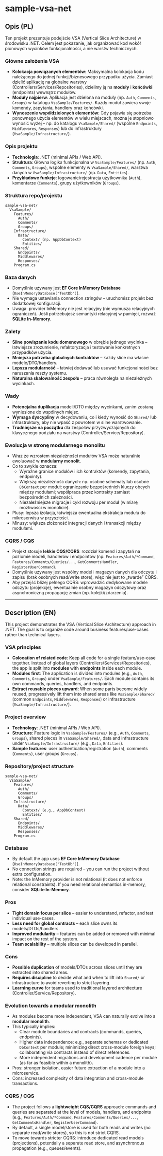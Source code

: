 # sample-vsa-net

## Opis (PL)

Ten projekt prezentuje podejście VSA (Vertical Slice Architecture) w środowisku .NET. Celem jest pokazanie, jak organizować kod wokół pionowych wycinków funkcjonalności, a nie warstw technicznych.

### Główne założenia VSA
- **Kolokacja powiązanych elementów**: Maksymalna kolokacja kodu należącego do jednej funkcji/biznesowego przypadku użycia. Zamiast dzielić aplikację na globalne warstwy (Controllers/Services/Repositories), dzielimy ją na **moduły** i **końcówki** (endpoints) wewnątrz modułów.
- **Moduły najpierw**: Aplikacja jest dzielona na moduły (np. `Auth`, `Comments`, `Groups`) w katalogu `VsaSample/Features/`. Każdy moduł zawiera swoje komendy, zapytania, handlery oraz końcówki.
- **Wynoszenie współdzielonych elementów**: Gdy pojawia się potrzeba ponownego użycia elementów w wielu miejscach, można je stopniowo wynosić wyżej – np. do katalogu `VsaSample/Shared/` (wspólne `Endpoints`, `Middlewares`, `Responses`) lub do infrastruktury (`VsaSample/Infrastructure/`).

### Opis projektu
- **Technologia**: .NET (minimal APIs / Web API).
- **Struktura**: Główna logika funkcjonalna w `VsaSample/Features/` (np. `Auth`, `Comments`, `Groups`), wspólne elementy w `VsaSample/Shared/`, warstwa danych w `VsaSample/Infrastructure/` (np. `Data`, `Entities`).
- **Przykładowe funkcje**: logowanie/rejestracja użytkownika (`Auth`), komentarze (`Comments`), grupy użytkowników (`Groups`).

### Struktura repo/projektu
```
sample-vsa-net/
  VsaSample/
    Features/
      Auth/
      Comments/
      Groups/
    Infrastructure/
      Data/
        Context/ (np. AppDbContext)
        Entities/
    Shared/
      Endpoints/
      Middlewares/
      Responses/
    Program.cs
```

### Baza danych
- Domyślnie używany jest **EF Core InMemory Database** (`UseInMemoryDatabase("TestDb")`).
- Nie wymaga ustawiania connection stringów – uruchomisz projekt bez dodatkowej konfiguracji.
- Uwaga: provider InMemory nie jest relacyjny (nie wymusza relacyjnych ograniczeń). Jeśli potrzebujesz semantyki relacyjnej w pamięci, rozważ **SQLite In-Memory**.

### Zalety
- **Silne powiązanie kodu domenowego** w obrębie jednego wycinka – łatwiejsze zrozumienie, refaktoryzacja i testowanie konkretnych przypadków użycia.
- **Mniejsza potrzeba globalnych kontraktów** – każdy slice ma własne modele/DTO/handlery.
- **Lepsza modularność** – łatwiej dodawać lub usuwać funkcjonalności bez naruszania reszty systemu.
- **Naturalna skalowalność zespołu** – praca równoległa na niezależnych wycinkach.

### Wady
- **Potencjalna duplikacja** modeli/DTO między wycinkami, zanim zostaną wyniesione do wspólnych miejsc.
- **Wymaga dyscypliny** w decydowaniu, co i kiedy wynosić do `Shared/` lub infrastruktury, aby nie wpaść z powrotem w silne warstwowanie.
- **Trudniejsze na początku** dla zespołów przyzwyczajonych do klasycznego podziału na warstwy (Controller/Service/Repository).

### Ewolucja w stronę modularnego monolitu
- Wraz ze wzrostem niezależności modułów VSA może naturalnie ewoluować w **modularny monolit**.
- Co to zwykle oznacza:
  - Wyraźne granice modułów i ich kontraktów (komendy, zapytania, endpointy).
  - Większą niezależność danych: np. osobne schematy lub osobne `DbContext` per moduł; ograniczanie bezpośrednich kluczy obcych między modułami; współpraca przez kontrakty zamiast bezpośrednich zależności.
  - Niezależniejsze migracje i cykl rozwoju per moduł (w miarę możliwości w monolicie).
- Plusy: lepsza izolacja, łatwiejsza ewentualna ekstrakcja modułu do mikroserwisu w przyszłości.
- Minusy: większa złożoność integracji danych i transakcji między modułami.

### CQRS / CQS
- Projekt stosuje **lekkie CQS/CQRS**: rozdział komend i zapytań na poziomie modeli, handlerów i endpointów (np. `Features/Auth/*Command`, `Features/Comments/Queries/...`, `GetCommentsHandler`, `RegisterUserCommand`).
- Domyślnie używany jest wspólny model i magazyn danych dla odczytu i zapisu (brak osobnych read/write store), więc nie jest to „twarde” CQRS.
- Aby przejść bliżej pełnego CQRS: wprowadzić dedykowane modele odczytu (projekcje), ewentualnie osobny magazyn odczytowy oraz asynchroniczną propagację zmian (np. kolejki/zdarzenia).

---

## Description (EN)

This project demonstrates the VSA (Vertical Slice Architecture) approach in .NET. The goal is to organize code around business features/use-cases rather than technical layers.

### VSA principles
- **Colocation of related code**: Keep all code for a single feature/use-case together. Instead of global layers (Controllers/Services/Repositories), the app is split into **modules** with **endpoints** inside each module.
- **Modules first**: The application is divided into modules (e.g., `Auth`, `Comments`, `Groups`) under `VsaSample/Features/`. Each module contains its own commands, queries, handlers, and endpoints.
- **Extract reusable pieces upward**: When some parts become widely reused, progressively lift them into shared areas like `VsaSample/Shared/` (common `Endpoints`, `Middlewares`, `Responses`) or infrastructure (`VsaSample/Infrastructure/`).

### Project overview
- **Technology**: .NET (minimal APIs / Web API).
- **Structure**: Feature logic in `VsaSample/Features/` (e.g., `Auth`, `Comments`, `Groups`), shared pieces in `VsaSample/Shared/`, data and infrastructure under `VsaSample/Infrastructure/` (e.g., `Data`, `Entities`).
- **Sample features**: user authentication/registration (`Auth`), comments (`Comments`), user groups (`Groups`).

### Repository/project structure
```
sample-vsa-net/
  VsaSample/
    Features/
      Auth/
      Comments/
      Groups/
    Infrastructure/
      Data/
        Context/ (e.g., AppDbContext)
        Entities/
    Shared/
      Endpoints/
      Middlewares/
      Responses/
    Program.cs
```

### Database
- By default the app uses **EF Core InMemory Database** (`UseInMemoryDatabase("TestDb")`).
- No connection strings are required – you can run the project without extra configuration.
- Note: the InMemory provider is not relational (it does not enforce relational constraints). If you need relational semantics in-memory, consider **SQLite In-Memory**.

### Pros
- **Tight domain focus per slice** – easier to understand, refactor, and test individual use-cases.
- **Less need for global contracts** – each slice owns its models/DTOs/handlers.
- **Improved modularity** – features can be added or removed with minimal impact on the rest of the system.
- **Team scalability** – multiple slices can be developed in parallel.

### Cons
- **Possible duplication** of models/DTOs across slices until they are extracted into shared areas.
- **Requires discipline** to decide what and when to lift into `Shared/` or infrastructure to avoid reverting to strict layering.
- **Learning curve** for teams used to traditional layered architecture (Controller/Service/Repository).

### Evolution towards a modular monolith
- As modules become more independent, VSA can naturally evolve into a **modular monolith**.
- This typically implies:
  - Clear module boundaries and contracts (commands, queries, endpoints).
  - Higher data independence: e.g., separate schemas or dedicated `DbContext` per module; minimizing direct cross-module foreign keys; collaborating via contracts instead of direct references.
  - More independent migrations and development cadence per module (as far as feasible within a monolith).
- Pros: stronger isolation, easier future extraction of a module into a microservice.
- Cons: increased complexity of data integration and cross-module transactions.

### CQRS / CQS
- The project follows a **lightweight CQS/CQRS** approach: commands and queries are separated at the level of models, handlers, and endpoints (e.g., `Features/Auth/*Command`, `Features/Comments/Queries/...`, `GetCommentsHandler`, `RegisterUserCommand`).
- By default, a single model/store is used for both reads and writes (no separate read/write stores), so this is not strict CQRS.
- To move towards stricter CQRS: introduce dedicated read models (projections), potentially a separate read store, and asynchronous propagation (e.g., queues/events).
